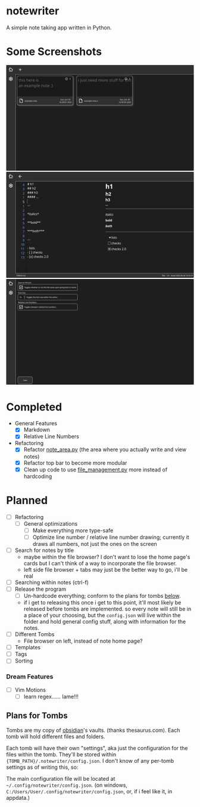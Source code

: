 # notewriter

A simple note taking app written in Python.

# Some Screenshots

![The home page of the editor.](/assets/home_page.png)
![What it looks like when actually editing the notes, in markdown.](/assets/editing_notes.png)
![The settings page.](/assets/settings.png)

# Completed
- General Features
  - [x] Markdown
  - [x] Relative Line Numbers
- Refactoring
  - [x] Refactor [note_area.py](https://github.com/zachakaquack/notewriter/blob/main/note_area.py) (the area where you actually write and view notes)
  - [x] Refactor top bar to become more modular
  - [x] Clean up code to use [file_management.py](https://github.com/zachakaquack/notewriter/blob/main/file_management.py) more instead of hardcoding

# Planned
- [ ] Refactoring
  - [ ] General optimizations
    - [ ] Make everything more type-safe
    - [ ] Optimize line number / relative line number drawing; currently it draws all numbers, not just the ones on the screen
- [ ] Search for notes by title
  - maybe within the file browser? I don't want to lose the home page's cards but I can't think of a way to incorporate the file browser.
  - left side file browser + tabs may just be the better way to go, i'll be real
- [ ] Searching within notes (ctrl-f)
- [ ] Release the program
  - [ ] Un-hardcode everything; conform to the plans for tombs [below](https://github.com/zachakaquack/notewriter/edit/main/README.md#plans-for-tombs).
  - if i get to releasing this once i get to this point, it'll most likely be released before tombs are implemented. so every note will still be in a place of your choosing, but the `config.json` will live within the folder and hold general config stuff, along with information for the notes.
- [ ] Different Tombs
  - File browser on left, instead of note home page?
- [ ] Templates
- [ ] Tags
- [ ] Sorting
### Dream Features
  - [ ] Vim Motions
    - [ ] learn regex...... lame!!!

## Plans for Tombs
Tombs are my copy of [obsidian](https://obsidian.md/)'s vaults. (thanks thesaurus.com). Each tomb will hold different files and folders.

Each tomb will have their own "settings", aka just the configuration for the files within the tomb. They'll be stored within `{TOMB_PATH}/.notewriter/config.json`. I don't know of any per-tomb settings as of writing this, so:

The main configuration file will be located at `~/.config/notewriter/config.json`. (on windows, `C:/Users/User/.config/notewriter/config.json`, or, if i feel like it, in appdata.)
